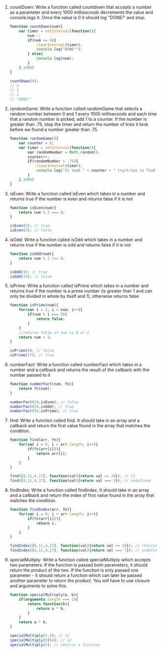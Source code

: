 1. countDown: Write a function called countdown that accepts a number as a parameter and every 1000 milliseconds decrements the value and console.logs it. Once the value is 0 it should log "DONE!" and stop.

	```javascript
	function countDown(num){
		var timer = setInterval(function(){
			num--;
			if(num <= 0){
				clearInterval(timer);
				console.log("DONE!");
			} else{
				console.log(num);
			}
		},1000)
	}
	
	countDown(4);
	// 3
	// 2
	// 1
	// "DONE!"
	```

2. randomGame: Write a function called randomGame that selects a random number between 0 and 1 every 1000 milliseconds and each time that a random number is picked, add 1 to a counter. If the number is greater than .75, stop the timer and return the number of tries it took before we found a number greater than .75.
	
	```javascript
	function randomGame(){
		var counter = 0;
		var timer = setInterval(function(){
			var randomNumber = Math.random();
			counter++;
			if(randomNumber > .75){
				clearInterval(timer);
				console.log("It took " + counter + " try/tries to find a number greater than .75.");
			}
		},1000)
	}
	```

3. isEven: Write a function called isEven which takes in a number and returns true if the number is even and returns false if it is not
	
	```javascript
	function isEven(num){
		return num % 2 === 0;
	}
	
	isEven(2); // true
	isEven(3); // false
	```

4. isOdd: Write a function called isOdd which takes in a number and returns true if the number is odd and returns false if it is not
	
	```javascript
	function isOdd(num){
		return num % 2 !== 0;
	}
	
	isOdd(3); // true
	isOdd(14); // false
	```

5. isPrime: Write a function called isPrime which takes in a number and returns true if the number is a prime number (is greater than 1 and can only be divided in whole by itself and 1), otherwise returns false

	```javascript
	function isPrime(num){
		for(var i = 2; i < num; i++){
			if(num % i === 0){
				return false;
			}
		}
		//returns false if num is 0 or 1
		return num > 1;
	}
	
	isPrime(8); // false
	isPrime(17); // true
	```

6. numberFact: Write a function called numberFact which takes in a number and a callback and returns the result of the callback with the number passed to it
	
	```javascript
	function numberFact(num, fn){
		return fn(num);
	}
	
	numberFact(59,isEven); // false
	numberFact(59,isOdd); // true
	numberFact(59,isPrime); // true
	```

7. find: Write a function called find. It should take in an array and a callback and return the first value found in the array that matches the condition.
	
	```javascript
	function find(arr, fn){
		for(var i = 0; i < arr.length; i++){
			if(fn(arr[i])){
				return arr[i];
			}
		}
	}
	
	find([8,11,4,27], function(val){return val >= 10}); // 11
	find([8,11,4,27], function(val){return val === 5}); // undefined
	```

8. findIndex: Write a function called findIndex. It should take in an array and a callback and return the index of first value found in the array that matches the condition.
	
	```javascript
	function findIndex(arr, fn){
		for(var i = 0; i < arr.length; i++){
			if(fn(arr[i])){
				return i;
			}
		}
	}
	
	findIndex([8,11,4,27], function(val){return val >= 10}); // returns 1 (index of the first value greater than or equal to 10)
	findIndex([8,11,4,27], function(val){return val === 7}); // undefined
	```

9. specialMultiply: Write a function called specialMultiply which accepts two parameters. If the function is passed both parameters, it should return the product of the two. If the function is only passed one parameter - it should return a function which can later be passed another parameter to return the product. You will have to use closure and arguments to solve this.
	
	```javascript
	function specialMultiply(a, b){
		if(arguments.length === 1){
			return function(b){
				return a * b;
			}
		}
		return a * b;
	}
	
	specialMultiply(3,4); // 12
	specialMultiply(3)(4); // 12
	specialMultiply(3); // returns a function
	```